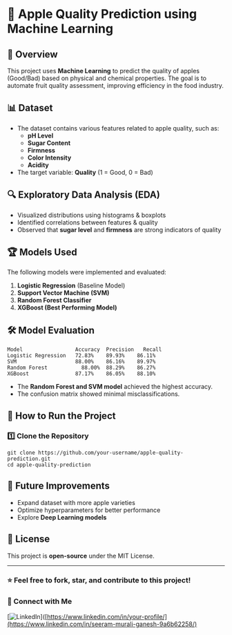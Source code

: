 # 🍏 Apple Quality Prediction using Machine Learning


## 📌 Overview
This project uses **Machine Learning** to predict the quality of apples (Good/Bad) based on physical and chemical properties. The goal is to automate fruit quality assessment, improving efficiency in the food industry.

## 📊 Dataset
- The dataset contains various features related to apple quality, such as:
  - **pH Level**
  - **Sugar Content**
  - **Firmness**
  - **Color Intensity**
  - **Acidity**
- The target variable: **Quality** (1 = Good, 0 = Bad)

## 🔍 Exploratory Data Analysis (EDA)
- Visualized distributions using histograms & boxplots
- Identified correlations between features & quality
- Observed that **sugar level** and **firmness** are strong indicators of quality

## 🏆 Models Used
The following models were implemented and evaluated:
1. **Logistic Regression** (Baseline Model)
2. **Support Vector Machine (SVM)**
3. **Random Forest Classifier**
4. **XGBoost (Best Performing Model)**

## 🛠️ Model Evaluation
    Model	              Accuracy	Precision	Recall	
    Logistic Regression	  72.83%	89.93%	  86.11%	
    SVM	                  88.00%	86.16%	  89.97%	
    Random Forest	        88.00%	88.29%	  86.27%	
    XGBoost	              87.17%	86.05%	  88.10%

- The **Random Forest and SVM model** achieved the highest accuracy.
- The confusion matrix showed minimal misclassifications.

## 🚀 How to Run the Project
### 1️⃣ Clone the Repository

    git clone https://github.com/your-username/apple-quality-prediction.git
    cd apple-quality-prediction

## 📌 Future Improvements
- Expand dataset with more apple varieties
- Optimize hyperparameters for better performance
- Explore **Deep Learning models**

## 📜 License
This project is **open-source** under the MIT License.

---
### ⭐ Feel free to fork, star, and contribute to this project!

### 🔗 Connect with Me
[![LinkedIn](https://img.shields.io/badge/LinkedIn-Connect-blue)]([https://www.linkedin.com/in/your-profile/](https://www.linkedin.com/in/seeram-murali-ganesh-9a6b62258/)

